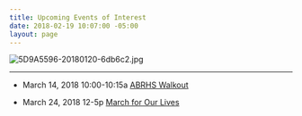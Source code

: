```yaml
---
title: Upcoming Events of Interest
date: 2018-02-19 10:07:00 -05:00
layout: page
---
```


![5D9A5596-20180120-6db6c2.jpg](/uploads/5D9A5596-20180120-6db6c2.jpg)


-------------


* March 14, 2018 10:00-10:15a  [ABRHS Walkout](https://actionnetwork.org/events/abrhs-walkout)


* March 24, 2018 12-5p [March for Our Lives](https://www.facebook.com/events/1607397545975790/permalink/1608185985896946/)